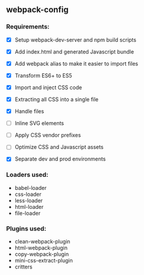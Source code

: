 ## webpack-config

### Requirements:

- [x] Setup webpack-dev-server and npm build scripts
- [x] Add index.html and generated Javascript bundle
- [x] Add webpack alias to make it easier to import files
- [x] Transform ES6+ to ES5
- [x] Import and inject CSS code
- [x] Extracting all CSS into a single file
- [x] Handle files
- [ ] Inline SVG elements
- [ ] Apply CSS vendor prefixes
- [ ] Optimize CSS and Javascript assets
- [x] Separate dev and prod environments


### Loaders used:

* babel-loader
* css-loader
* less-loader
* html-loader
* file-loader


### Plugins used:

* clean-webpack-plugin
* html-webpack-plugin
* copy-webpack-plugin
* mini-css-extract-plugin
* critters